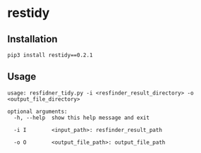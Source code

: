 # restidy


## Installation
```
pip3 install restidy==0.2.1
```


## Usage
```
usage: resfidner_tidy.py -i <resfinder_result_directory> -o <output_file_directory>

optional arguments:
  -h, --help  show this help message and exit

  -i I        <input_path>: resfinder_result_path

  -o O        <output_file_path>: output_file_path
```
